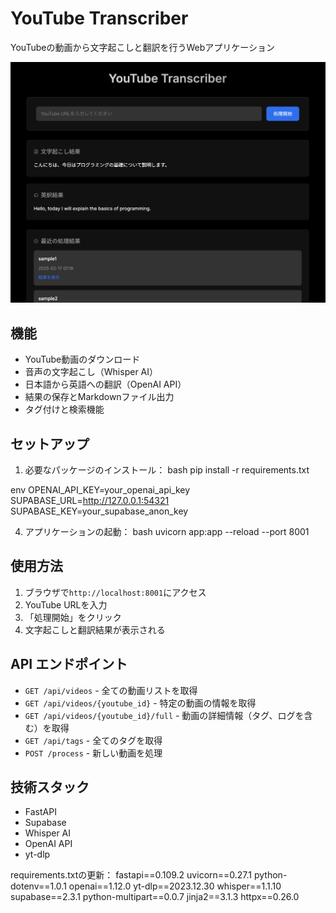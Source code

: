 # YouTube Transcriber

YouTubeの動画から文字起こしと翻訳を行うWebアプリケーション

![メイン画面](images/main.png)

## 機能

- YouTube動画のダウンロード
- 音声の文字起こし（Whisper AI）
- 日本語から英語への翻訳（OpenAI API）
- 結果の保存とMarkdownファイル出力
- タグ付けと検索機能

## セットアップ

1. 必要なパッケージのインストール：
bash
pip install -r requirements.txt

env
OPENAI_API_KEY=your_openai_api_key
SUPABASE_URL=http://127.0.0.1:54321
SUPABASE_KEY=your_supabase_anon_key

4. アプリケーションの起動：
bash
uvicorn app:app --reload --port 8001


## 使用方法

1. ブラウザで`http://localhost:8001`にアクセス
2. YouTube URLを入力
3. 「処理開始」をクリック
4. 文字起こしと翻訳結果が表示される

## API エンドポイント

- `GET /api/videos` - 全ての動画リストを取得
- `GET /api/videos/{youtube_id}` - 特定の動画の情報を取得
- `GET /api/videos/{youtube_id}/full` - 動画の詳細情報（タグ、ログを含む）を取得
- `GET /api/tags` - 全てのタグを取得
- `POST /process` - 新しい動画を処理

## 技術スタック

- FastAPI
- Supabase
- Whisper AI
- OpenAI API
- yt-dlp

requirements.txtの更新：
fastapi==0.109.2
uvicorn==0.27.1
python-dotenv==1.0.1
openai==1.12.0
yt-dlp==2023.12.30
whisper==1.1.10
supabase==2.3.1
python-multipart==0.0.7
jinja2==3.1.3
httpx==0.26.0